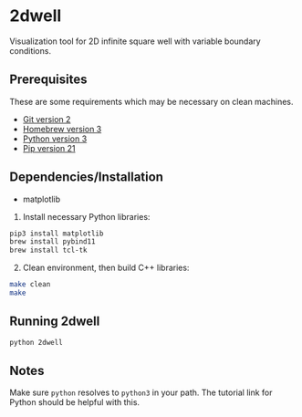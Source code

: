 # 2dwell

Visualization tool for 2D infinite square well with variable boundary conditions.

## Prerequisites

These are some requirements which may be necessary on clean machines.

- [Git version 2](https://git-scm.com/download/mac)
- [Homebrew version 3](https://brew.sh/)
- [Python version 3](https://opensource.com/article/19/5/python-3-default-mac)
- [Pip version 21](https://pip.pypa.io/en/stable/installing/)

## Dependencies/Installation

- matplotlib

1. Install necessary Python libraries:
```bash
pip3 install matplotlib
brew install pybind11
brew install tcl-tk
```
2. Clean environment, then build C++ libraries:
```bash
make clean
make
```

## Running 2dwell

```bash
python 2dwell
```

## Notes

Make sure ```python``` resolves to ```python3``` in your path. The tutorial link for Python should be helpful with this.


